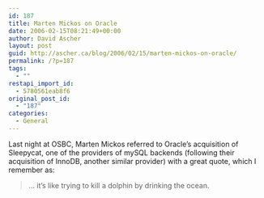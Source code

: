 ```yaml
---
id: 187
title: Marten Mickos on Oracle
date: 2006-02-15T08:21:49+00:00
author: David Ascher
layout: post
guid: http://ascher.ca/blog/2006/02/15/marten-mickos-on-oracle/
permalink: /?p=187
tags:
  - ""
restapi_import_id:
  - 5780561eab8f6
original_post_id:
  - "187"
categories:
  - General
---
```

Last night at OSBC, Marten Mickos referred to Oracle&#8217;s acquisition of Sleepycat, one of the providers of mySQL backends (following their acquisition of InnoDB, another similar provider) with a great quote, which I remember as:

> &#8230; it&#8217;s like trying to kill a dolphin by drinking the ocean.